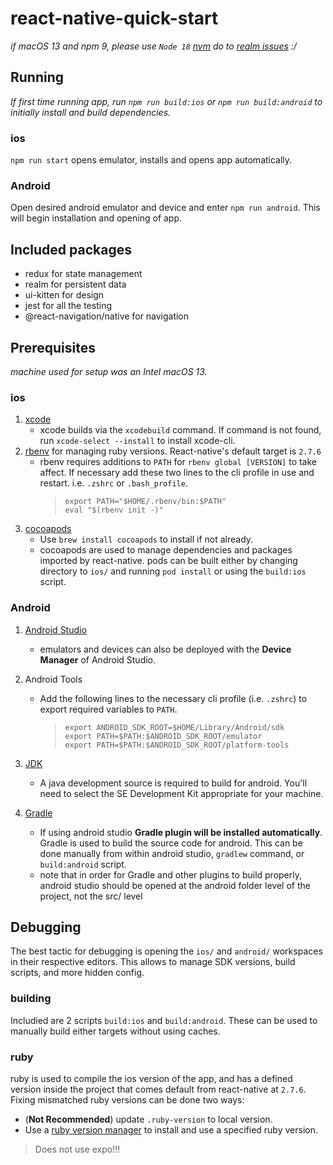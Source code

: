 # react-native-quick-start

_if macOS 13 and npm 9, please use `Node 18` [nvm](https://github.com/nvm-sh/nvm) do to [realm issues](https://github.com/realm/realm-js/issues/5136) :/_

## Running

_If first time running app, run `npm run build:ios` or `npm run build:android` to initially install and build dependencies._

### ios

`npm run start` opens emulator, installs and opens app automatically.

### Android

Open desired android emulator and device and enter `npm run android`. This will begin installation and opening of app.

## Included packages

- redux for state management
- realm for persistent data
- ui-kitten for design
- jest for all the testing
- @react-navigation/native for navigation

## Prerequisites

_machine used for setup was an Intel macOS 13._

### ios

1. [xcode](https://apps.apple.com/us/app/xcode/id497799835?mt=12)
   - xcode builds via the `xcodebuild` command. If command is not found, run `xcode-select --install` to install xcode-cli.
2. [rbenv](https://github.com/rbenv/rbenv) for managing ruby versions. React-native's default target is `2.7.6`
   - rbenv requires additions to `PATH` for `rbenv global [VERSION]` to take affect. If necessary add these two lines to the cli profile in use and restart. i.e. `.zshrc` or `.bash_profile`.
     > `export PATH="$HOME/.rbenv/bin:$PATH"`\
     > `eval "$(rbenv init -)"`
3. [cocoapods](https://cocoapods.org/)
   - Use `brew install cocoapods` to install if not already.
   - cocoapods are used to manage dependencies and packages imported by react-native. pods can be built either by changing directory to `ios/` and running `pod install` or using the `build:ios` script.

### Android

1. [Android Studio](https://developer.android.com/studio?gclid=Cj0KCQiA6rCgBhDVARIsAK1kGPI0glwG6Gh40hC0EgwaANvivEIBEnZLDJKRgO8DK_UKXZutyj-v2iIaAjLKEALw_wcB&gclsrc=aw.ds)
   - emulators and devices can also be deployed with the **Device Manager** of Android Studio.
2. Android Tools

   - Add the following lines to the necessary cli profile (i.e. `.zshrc`) to export required variables to `PATH`.
     > `export ANDROID_SDK_ROOT=$HOME/Library/Android/sdk`\
     > `export PATH=$PATH:$ANDROID_SDK_ROOT/emulator`\
     > `export PATH=$PATH:$ANDROID_SDK_ROOT/platform-tools`

3. [JDK](https://www.oracle.com/java/technologies/downloads/)
   - A java development source is required to build for android. You'll need to select the SE Development Kit appropriate for your machine.
4. [Gradle](https://gradle.org/)
   - If using android studio **Gradle plugin will be installed automatically**. Gradle is used to build the source code for android. This can be done manually from within android studio, `gradlew` command, or `build:android` script.
   - note that in order for Gradle and other plugins to build properly, android studio should be opened at the android folder level of the project, not the src/ level

## Debugging

The best tactic for debugging is opening the `ios/` and `android/` workspaces in their respective editors. This allows to manage SDK versions, build scripts, and more hidden config.

### building

Includied are 2 scripts `build:ios` and `build:android`. These can be used to manually build either targets without using caches.

### ruby

ruby is used to compile the ios version of the app, and has a defined version inside the project that comes default from react-native at `2.7.6`. Fixing mismatched ruby versions can be done two ways:

- (**Not Recommended**) update `.ruby-version` to local version.
- Use a [ruby version manager](https://github.com/rbenv/rbenv) to install and use a specified ruby version.

> Does not use expo!!!
